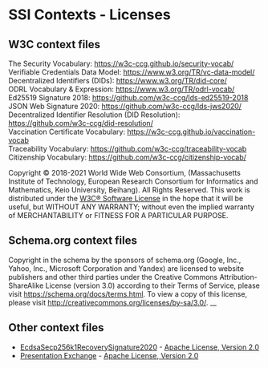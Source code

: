 # SSI Contexts - Licenses

## W3C context files

The Security Vocabulary: https://w3c-ccg.github.io/security-vocab/  
Verifiable Credentials Data Model: https://www.w3.org/TR/vc-data-model/  
Decentralized Identifiers (DIDs): https://www.w3.org/TR/did-core/  
ODRL Vocabulary & Expression: https://www.w3.org/TR/odrl-vocab/  
Ed25519 Signature 2018: https://github.com/w3c-ccg/lds-ed25519-2018  
JSON Web Signature 2020: https://github.com/w3c-ccg/lds-jws2020/  
Decentralized Identifier Resolution (DID Resolution): https://github.com/w3c-ccg/did-resolution/  
Vaccination Certificate Vocabulary: https://w3c-ccg.github.io/vaccination-vocab  
Traceability Vocabulary: https://github.com/w3c-ccg/traceability-vocab  
Citizenship Vocabulary: https://github.com/w3c-ccg/citizenship-vocab/

Copyright © 2018-2021 World Wide Web Consortium, (Massachusetts Institute of Technology, European Research Consortium for Informatics and Mathematics, Keio University, Beihang). All Rights Reserved. This work is distributed under the [W3C® Software License][1] in the hope that it will be useful, but WITHOUT ANY WARRANTY; without even the implied warranty of MERCHANTABILITY or FITNESS FOR A PARTICULAR PURPOSE.

[1]: http://www.w3.org/Consortium/Legal/copyright-software

## Schema.org context files

Copyright in the schema by the sponsors of schema.org (Google, Inc., Yahoo, Inc., Microsoft Corporation and Yandex) are licensed to website publishers and other third parties under the Creative Commons Attribution-ShareAlike License (version 3.0) according to their Terms of Service, please visit https://schema.org/docs/terms.html. To view a copy of this license, please visit http://creativecommons.org/licenses/by-sa/3.0/.
__
## Other context files

- [EcdsaSecp256k1RecoverySignature2020](https://github.com/decentralized-identity/EcdsaSecp256k1RecoverySignature2020/) - [Apache License, Version 2.0](http://www.apache.org/licenses/)
- [Presentation Exchange](https://github.com/decentralized-identity/presentation-exchange/) - [Apache License, Version 2.0](http://www.apache.org/licenses/)
